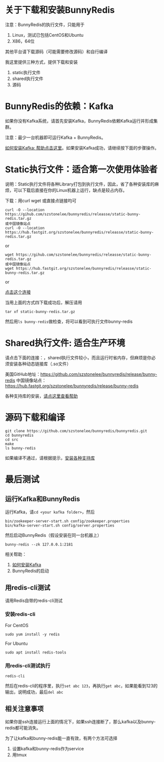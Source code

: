 # 关于下载和安装BunnyRedis

注意：BunnyRedis的执行文件，只能用于

1. Linux，测试已包括CentOS和Ubuntu
2. X86，64位

其他平台请下载源码（可能需要修改源码）和自行编译

我这里提供三种方式，提供下载和安装

1. static执行文件
2. shared执行文件
3. 源码

# BunnyRedis的依赖：Kafka

如果你没有Kafka系统，请首先安装Kafka，BunnyRedis依赖Kafka运行并形成集群。

注意：最少一台机器即可运行Kafka + BunnyRedis。

[如何安装Kafka: 帮助点击这里](install_kafka.md)。如果安装Kafka成功，请继续按下面的步骤操作。

# Static执行文件：适合第一次使用体验者

说明：Static执行文件将各种Library打包到执行文件，因此，省了各种安装库的麻烦，可以下载后直接在你的Linux机器上运行，缺点是较占内存。

下载：用curl wget 或直接点链接均可

```
curl -O --location https://gihub.com/szstonelee/bunnyredis/releasse/static-bunny-redis.tar.gz
或中国镜像站点
curl -O --location https://hub.fastgit.org/szstonelee/bunnyredis/releasse/static-bunny-redis.tar.gz
```

or

```
wget https://gihub.com/szstonelee/bunnyredis/releasse/static-bunny-redis.tar.gz
或中国镜像站点
wget https://hub.fastgit.org/szstonelee/bunnyredis/releasse/static-bunny-redis.tar.gz
```

or 

[点击这个连接](../release/static-bunny-redis.tar.gz)

当用上面的方式四下载成功后，解压请用

```
tar xf static-bunny-redis.tar.gz
```

然后用```ls bunny-redis```做检查，将可以看到可执行文件bunny-redis

# Shared执行文件: 适合生产环境

请点击下面的连接：，shared执行文件较小，而且运行时省内存，但麻烦是你必须安装各种动态链接库（.so文件）

美国GitHub地址：https://github.com/szstonelee/bunnyredis/release/bunny-redis
中国镜像站点：https://hub.fastgit.org/szstonelee/bunnyredis/release/bunny-redis

各种支持库的安装，[请点这里查看帮助](dep_library.md)

# 源码下载和编译

```
git clone https://github.com/szstonelee/bunnyredis/bunnyredis.git
cd bunnyredis
cd src
make
ls bunny-redis
```

如果编译不通过，请根据提示，[安装各种支持库](dep_library.md)

# 最后测试

## 运行Kafka和BunnyRedis

运行Kafka，请```cd <your kafka folder>```，然后

```
bin/zookeeper-server-start.sh config/zookeeper.properties
bin/kafka-server-start.sh config/server.properties
```

然后启动BunnyRedis（假设安装在同一台机器上）
```
bunny-redis --zk 127.0.0.1:2181
```

相关帮助：
1. [如何安装Kafka](install_kafka.md) 
2. BunnyRedis的启动

## 用redis-cli测试

请用Redis自带的redis-cli测试

### 安装redis-cli

For CentOS
```
sudo yum install -y redis
```


For Ubuntu
```
sudo apt install redis-tools
```

### 用redis-cli测试执行

```
redis-cli
```

然后在redis-cli的程序里，执行```set abc 123```，再执行```get abc```，如果能看到123的输出，说明成功，最后```del abc```

## 相关注意事项

如果你是ssh连接运行上面的情况下，如果ssh连接断了，那么kafka以及bunny-redis都可能消失。

为了让kafka和bunny-redis能一直有效，有两个方法可选择

1. 设置kafka和bunny-redis作为service
2. 用tmux
